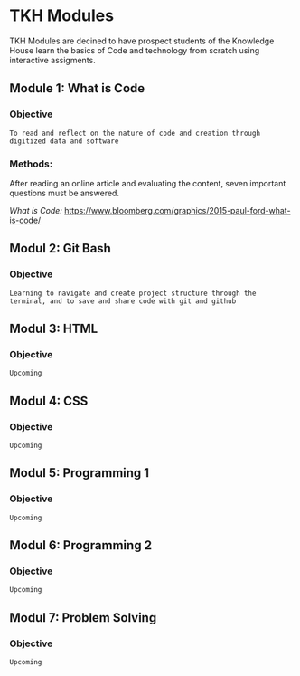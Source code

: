 # TKH Modules
TKH Modules are decined to have prospect students of the Knowledge House learn the basics of Code and technology from scratch using interactive assigments.

## Module 1: What is Code
### Objective
```To read and reflect on the nature of code and creation through digitized data and software```
### Methods:
After reading an online article and evaluating the content, seven important questions must be answered. 

*What is Code:* https://www.bloomberg.com/graphics/2015-paul-ford-what-is-code/

## Modul 2: Git Bash
### Objective
```Learning to navigate and create project structure through the terminal, and to save and share code with git and github```

## Modul 3: HTML
### Objective
``` Upcoming ```

## Modul 4: CSS
### Objective
``` Upcoming ```

## Modul 5: Programming 1
### Objective
``` Upcoming ```

## Modul 6: Programming 2
### Objective
``` Upcoming ```

## Modul 7: Problem Solving
### Objective
```Upcoming ```
